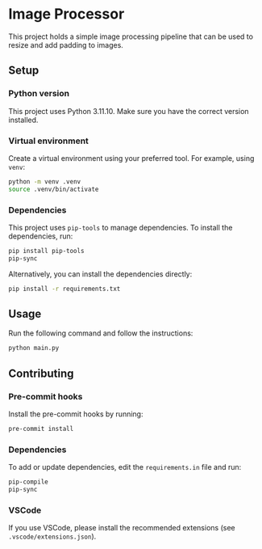 # Image Processor

This project holds a simple image processing pipeline that can be used to resize and add padding to images.

## Setup

### Python version

This project uses Python 3.11.10. Make sure you have the correct version installed.

### Virtual environment

Create a virtual environment using your preferred tool. For example, using `venv`:

```bash
python -m venv .venv
source .venv/bin/activate
```

### Dependencies

This project uses `pip-tools` to manage dependencies. To install the dependencies, run:

```bash
pip install pip-tools
pip-sync
```

Alternatively, you can install the dependencies directly:

```bash
pip install -r requirements.txt
```

## Usage

Run the following command and follow the instructions:

```bash
python main.py
```

## Contributing

### Pre-commit hooks

Install the pre-commit hooks by running:

```bash
pre-commit install
```

### Dependencies

To add or update dependencies, edit the `requirements.in` file and run:

```bash
pip-compile
pip-sync
```

### VSCode

If you use VSCode, please install the recommended extensions (see `.vscode/extensions.json`).
